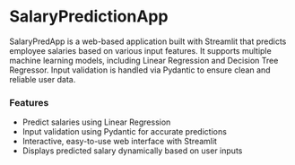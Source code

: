 <h1>SalaryPredictionApp</h1>
SalaryPredApp is a web-based application built with Streamlit that predicts employee salaries based on various input features. It supports multiple machine learning models, including Linear Regression and Decision Tree Regressor. Input validation is handled via Pydantic to ensure clean and reliable user data.

<h3>Features</h3>
<ul>
  <li>Predict salaries using Linear Regression</li>
  <li>Input validation using Pydantic for accurate predictions</li>
  <li>Interactive, easy-to-use web interface with Streamlit</li>
  <li>Displays predicted salary dynamically based on user inputs</li>
</ul>
